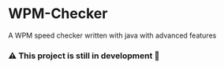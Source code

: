 # WPM-Checker
A WPM speed checker written with java with advanced features

### :warning: This project is still in development :construction:
